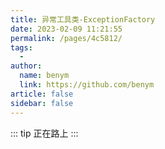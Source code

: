 ```yaml
---
title: 异常工具类-ExceptionFactory
date: 2023-02-09 11:21:55
permalink: /pages/4c5812/
tags:
  - 
author: 
  name: benym
  link: https://github.com/benym
article: false
sidebar: false
---
```

::: tip
正在路上
:::